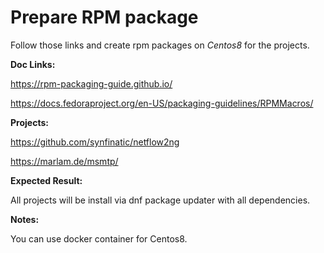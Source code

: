 # Prepare RPM package
Follow those links and create rpm packages on *Centos8* for the projects.

**Doc Links:**

https://rpm-packaging-guide.github.io/

https://docs.fedoraproject.org/en-US/packaging-guidelines/RPMMacros/

**Projects:**

https://github.com/synfinatic/netflow2ng

https://marlam.de/msmtp/

**Expected Result:**

All projects will be install via dnf package updater with all dependencies.

**Notes:**

You can use docker container for Centos8.
